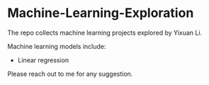# Machine-Learning-Exploration
The repo collects machine learning projects explored by Yixuan Li. 

Machine learning models include:
- Linear regression


Please reach out to me for any suggestion. 
